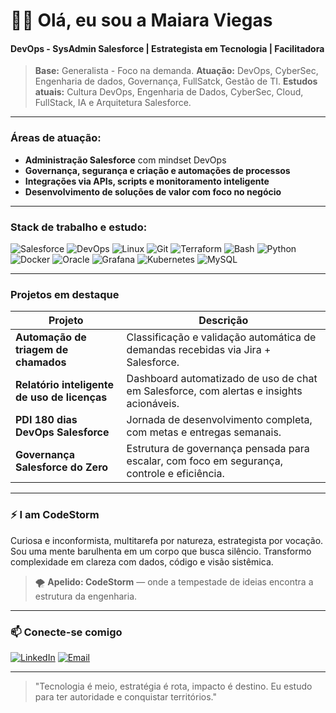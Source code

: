 
# 👋🏼 Olá, eu sou a Maiara Viegas  
#### DevOps - SysAdmin Salesforce | Estrategista em Tecnologia | Facilitadora

>  **Base:** Generalista - Foco na demanda.
>  **Atuação:** DevOps, CyberSec, Engenharia de dados, Governança, FullSatck, Gestão de TI. 
>  **Estudos atuais:** Cultura DevOps, Engenharia de Dados, CyberSec, Cloud, FullStack, IA e Arquitetura Salesforce.

---

###  Áreas de atuação:
- **Administração Salesforce** com mindset DevOps 
- **Governança, segurança e criação e automações de processos**
- **Integrações via APIs, scripts e monitoramento inteligente**
- **Desenvolvimento de soluções de valor com foco no negócio**

---

###  Stack de trabalho e estudo:

![Salesforce](https://img.shields.io/badge/Salesforce-00A1E0?style=for-the-badge&logo=salesforce&logoColor=white)
![DevOps](https://img.shields.io/badge/DevOps-%230054A6.svg?style=for-the-badge&logo=azuredevops&logoColor=white)
![Linux](https://img.shields.io/badge/Linux-000000?style=for-the-badge&logo=linux&logoColor=white)
![Git](https://img.shields.io/badge/Git-F05032?style=for-the-badge&logo=git&logoColor=white)
![Terraform](https://img.shields.io/badge/Terraform-623CE4?style=for-the-badge&logo=terraform&logoColor=white)
![Bash](https://img.shields.io/badge/Bash-121011?style=for-the-badge&logo=gnubash&logoColor=white)
![Python](https://img.shields.io/badge/Python-3C78A9?style=for-the-badge&logo=python&logoColor=white)
![Docker](https://img.shields.io/badge/Docker-0db7ed?style=for-the-badge&logo=docker&logoColor=white)
![Oracle](https://img.shields.io/badge/Oracle-F80000?style=for-the-badge&logo=oracle&logoColor=white)
![Grafana](https://img.shields.io/badge/grafana-%23F46800.svg?style=for-the-badge&logo=grafana&logoColor=white)
![Kubernetes](https://img.shields.io/badge/kubernetes-%23326ce5.svg?style=for-the-badge&logo=kubernetes&logoColor=white)
![MySQL](https://img.shields.io/badge/mysql-%2300000f.svg?style=for-the-badge&logo=mysql&logoColor=white)


---

###  Projetos em destaque
| Projeto | Descrição |
|--------|-----------|
|  **Automação de triagem de chamados** | Classificação e validação automática de demandas recebidas via Jira + Salesforce. |
|  **Relatório inteligente de uso de licenças** | Dashboard automatizado de uso de chat em Salesforce, com alertas e insights acionáveis. |
|  **PDI 180 dias DevOps Salesforce** | Jornada de desenvolvimento completa, com metas e entregas semanais. |
|  **Governança Salesforce do Zero** | Estrutura de governança pensada para escalar, com foco em segurança, controle e eficiência. |

---

### ⚡ I am CodeStorm 
Curiosa e inconformista, multitarefa por natureza, estrategista por vocação.  
Sou uma mente barulhenta em um corpo que busca silêncio. Transformo complexidade em clareza com dados, código e visão sistêmica.

> 🌪️ **Apelido: CodeStorm** — onde a tempestade de ideias encontra a estrutura da engenharia.

---

### 📫 Conecte-se comigo
[![LinkedIn](https://img.shields.io/badge/LinkedIn-Maiara%20Viegas-0077B5?style=for-the-badge&logo=linkedin&logoColor=white)](https://www.linkedin.com/in/devmaiwolf/)
[![Email](https://img.shields.io/badge/Email-Contato-222222?style=for-the-badge&logo=gmail&logoColor=white)](mailto:maiaraandradeviegas@gmail.com)

---

> "Tecnologia é meio, estratégia é rota, impacto é destino. Eu estudo para ter autoridade e conquistar territórios."

